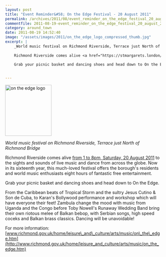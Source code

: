 ```yaml
---
layout: post
title: "Event Reminder&#58; On the Edge Festival - 20 August 2011"
permalink: /archives/2011/08/event_reminder_on_the_edge_festival_20_august_2011.html
commentfile: 2011-08-19-event_reminder_on_the_edge_festival_20_august_2011
category: around_town
date: 2011-08-19 14:52:40
image: "/assets/images/2011/on_the_edge_logo_compressed_thumb.jpg"
excerpt: |
    _World music festival on Richmond Riverside, Terrace just North of Richmond Bridge_
    
    Richmond Riverside comes alive <a href="https://stmargarets.london/event/concert/200705142986">from 1 to 8pm, Saturday, 20 August 2011</a> to the sights and sounds of live music and dance from across the globe. Now in its sixteenth year, this much-loved festival offers the borough's residents and world music enthusiasts eight hours of fantastic free entertainment.
    
    Grab your picnic basket and dancing shoes and head down to On the Edge.
    

---
```


<a href="/assets/images/2011/on_the_edge_logo_compressed.jpg" title="See larger version of - on the edge logo"><img src="/assets/images/2011/on_the_edge_logo_compressed_thumb.jpg" width="150" height="166" alt="on the edge logo" class=" right" /></a>

*World music festival on Richmond Riverside, Terrace just North of Richmond Bridge*

Richmond Riverside comes alive [from 1 to 8pm, Saturday, 20 August 2011](/event/concert/200705142986) to the sights and sounds of live music and dance from across the globe. Now in its sixteenth year, this much-loved festival offers the borough's residents and world music enthusiasts eight hours of fantastic free entertainment.

Grab your picnic basket and dancing shoes and head down to On the Edge.

From the Caribbean beats of Tropical Storm and the sultry Jesus Cutino & Son de Cuba, to Karan's Bollywood performance and workshop which will have everyone their feet! Zambula change the mood with music from Uganda and the Congo before Toby Nowell's Runaway Wedding Band bring their own riotous melee of Balkan bebop, with Serbian songs, high speed coceks and Balkan brass classics. Dancing will be unavoidable!

For more information: [www.richmond.gov.uk/home/leisure\_and\_culture/arts/music/on\_the\_edge.htm](http://www.richmond.gov.uk/home/leisure_and_culture/arts/music/on_the_edge.htm)
